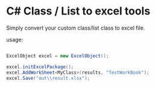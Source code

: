 # C# Class / List to excel tools

Simply convert your custom class/list class to excel file.  
  
usage:  

```cs

ExcelObject excel = new ExcelObject();

excel.initExcelPackage();
excel.AddWorkSheet<MyClass>(results, "TestWorkBook");
excel.Save("out\\result.xlsx");

```  

